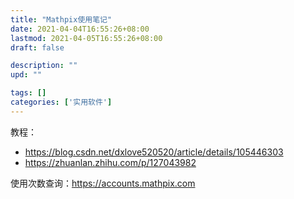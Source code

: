 ```yaml
---
title: "Mathpix使用笔记"
date: 2021-04-04T16:55:26+08:00
lastmod: 2021-04-05T16:55:26+08:00
draft: false

description: ""
upd: ""

tags: []
categories: ['实用软件']
---
```


教程：

- https://blog.csdn.net/dxlove520520/article/details/105446303
- https://zhuanlan.zhihu.com/p/127043982

使用次数查询：https://accounts.mathpix.com
